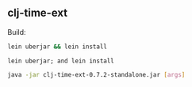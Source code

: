 ## clj-time-ext

Build:
```bash
lein uberjar && lein install
```

```fish
lein uberjar; and lein install
```

```bash
java -jar clj-time-ext-0.7.2-standalone.jar [args]
```
